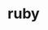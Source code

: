 ---
title: "ruby"
layout: cache
categories: [package, develop]
meta: {"versions": ["3.3.4"], "compilers": ["gcc@=7.5.0"], "oss": ["ubuntu18.04"], "platforms": ["linux"], "targets": ["x86_64_v3"], "stacks": ["build_systems", "root"], "num_specs": 2, "num_specs_by_stack": {"build_systems": 2, "root": 2}}
spec_details: [{"hash": "qavlacizwvphhbsnnbo452ku4r3l7fhy", "compiler": "gcc@=7.5.0", "versions": ["3.3.4"], "os": "ubuntu18.04", "platform": "linux", "target": "x86_64_v3", "variants": ["build_system=autotools", "~openssl", "~readline"], "stacks": ["build_systems", "root"], "size": "-", "tarball": "https://binaries.spack.io/develop/build_cache/linux-ubuntu18.04-x86_64_v3/gcc-7.5.0/ruby-3.3.4/linux-ubuntu18.04-x86_64_v3-gcc-7.5.0-ruby-3.3.4-qavlacizwvphhbsnnbo452ku4r3l7fhy.spack"}, {"hash": "kd6um7g7ria5gadkt3hijbshons2wyes", "compiler": "gcc@=7.5.0", "versions": ["3.3.4"], "os": "ubuntu18.04", "platform": "linux", "target": "x86_64_v3", "variants": ["build_system=autotools", "~openssl", "~readline"], "stacks": ["build_systems", "root"], "size": "-", "tarball": "https://binaries.spack.io/develop/build_cache/linux-ubuntu18.04-x86_64_v3/gcc-7.5.0/ruby-3.3.4/linux-ubuntu18.04-x86_64_v3-gcc-7.5.0-ruby-3.3.4-kd6um7g7ria5gadkt3hijbshons2wyes.spack"}]
---